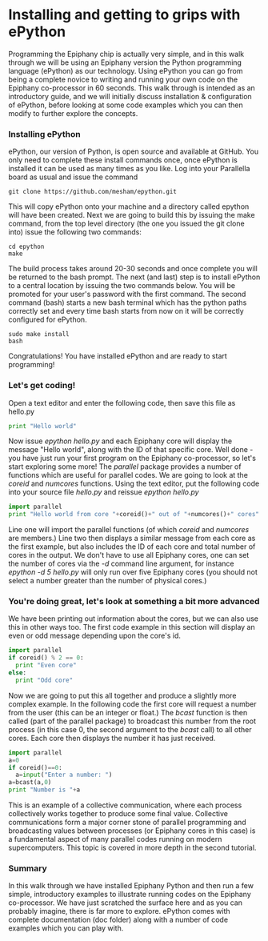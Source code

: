 # Installing and getting to grips with ePython

Programming the Epiphany chip is actually very simple, and in this walk through we will be using an Epiphany version the Python programming language (ePython) as our technology. Using ePython you can go from being a complete novice to writing and running your own code on the Epiphany co-processor in 60 seconds. This walk through is intended as an introductory guide, and we will initially discuss installation & configuration of ePython, before looking at some code examples which you can then modify to further explore the concepts.

### Installing ePython
ePython, our version of Python, is open source and available at GitHub. You only need to complete these install commands once, once ePython is installed it can be used as many times as you like. Log into your Parallella board as usual and issue the command

```
git clone https://github.com/mesham/epython.git
```

This will copy ePython onto your machine and a directory called epython will have been created. Next we are going to build this by issuing the make command, from the top level directory (the one you issued the git clone into) issue the following two commands:

```
cd epython
make
```

The build process takes around 20-30 seconds and once complete you will be returned to the bash prompt. The next (and last) step is to install ePython to a central location by issuing the two commands below. You will be promoted for your user's password with the first command. The second command (bash) starts a new bash terminal which has the python paths correctly set and every time bash starts from now on it will be correctly configured for ePython.

```
sudo make install
bash
```

Congratulations! You have installed ePython and are ready to start programming! 

### Let's get coding!

Open a text editor and enter the following code, then save this file as hello.py

```python
print "Hello world"
```

Now issue *epython hello.py* and each Epiphany core will display the message "Hello world", along with the ID of that specific core. Well done - you have just run your first program on the Epiphany co-processor, so let's start exploring some more! The *parallel* package provides a number of functions which are useful for parallel codes. We are going to look at the *coreid* and *numcores* functions. Using the text editor, put the following code into your source file *hello.py* and reissue *epython hello.py*

```python
import parallel
print "Hello world from core "+coreid()+" out of "+numcores()+" cores"
```

Line one will import the parallel functions (of which *coreid* and *numcores* are members.) Line two then displays a similar message from each core as the first example, but also includes the ID of each core and total number of cores in the output. We don't have to use all Epiphany cores, one can set the number of cores via the *-d* command line argument, for instance *epython -d 5 hello.py* will only run over five Epiphany cores (you should not select a number greater than the number of physical cores.)

### You're doing great, let's look at something a bit more advanced

We have been printing out information about the cores, but we can also use this in other ways too. The first code example in this section will display an even or odd message depending upon the core's id.

```python
import parallel
if coreid() % 2 == 0:
  print "Even core"
else:
  print "Odd core"
```

Now we are going to put this all together and produce a slightly more complex example. In the following code the first core will request a number from the user (this can be an integer or float.) The *bcast* function is then called (part of the parallel package) to broadcast this number from the root process (in this case 0, the second argument to the *bcast* call) to all other cores. Each core then displays the number it has just received.

```python
import parallel
a=0
if coreid()==0:
  a=input("Enter a number: ")
a=bcast(a,0)
print "Number is "+a
```

This is an example of a collective communication, where each process collectively works together to produce some final value. Collective communications form a major corner stone of parallel programming and broadcasting values between processes (or Epiphany cores in this case) is a fundamental aspect of many parallel codes running on modern supercomputers. This topic is covered in more depth in the second tutorial.

### Summary

In this walk through we have installed Epiphany Python and then run a few simple, introductory examples to illustrate running codes on the Epiphany co-processor. We have just scratched the surface here and as you can probably imagine, there is far more to explore. ePython comes with complete documentation (doc folder) along with a number of code examples which you can play with.
